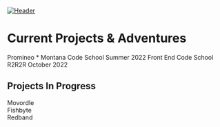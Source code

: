 [![Header](https://github.com/pat-in-a-hat/pat-in-a-hat/blob/main/git_cover_photo.JPG?raw=true "Header")](https://github.com/pat-in-a-hat)
# Current Projects & Adventures
Promineo * Montana Code School Summer 2022 Front End Code School <br />
R2R2R October 2022



## Projects In Progress
Movordle <br />
Fishbyte <br />
Redband <br />


<!--
**pat-in-a-hat/pat-in-a-hat** is a ✨ _special_ ✨ repository because its `README.md` (this file) appears on your GitHub profile.

Here are some ideas to get you started:

- 🔭 I’m currently working on ...
- 🌱 I’m currently learning ...
- 👯 I’m looking to collaborate on ...
- 🤔 I’m looking for help with ...
- 💬 Ask me about ...
- 📫 How to reach me: ...
- 😄 Pronouns: ...
- ⚡ Fun fact: ...
-->
